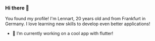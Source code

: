 ### Hi there 👋

You found my profile! I'm Lennart, 20 years old and from Frankfurt in Germany. I love learning new skills to develop even better applications!

- 🔭 I’m currently working on a cool app with flutter!
<!--
**Laennart/Laennart** is a ✨ _special_ ✨ repository because its `README.md` (this file) appears on your GitHub profile.

Here are some ideas to get you started:

- 🔭 I’m currently working on ...
- 🌱 I’m currently learning ...
- 👯 I’m looking to collaborate on ...
- 🤔 I’m looking for help with ...
- 💬 Ask me about ...
- 📫 How to reach me: ...
- 😄 Pronouns: ...
- ⚡ Fun fact: ...
-->
